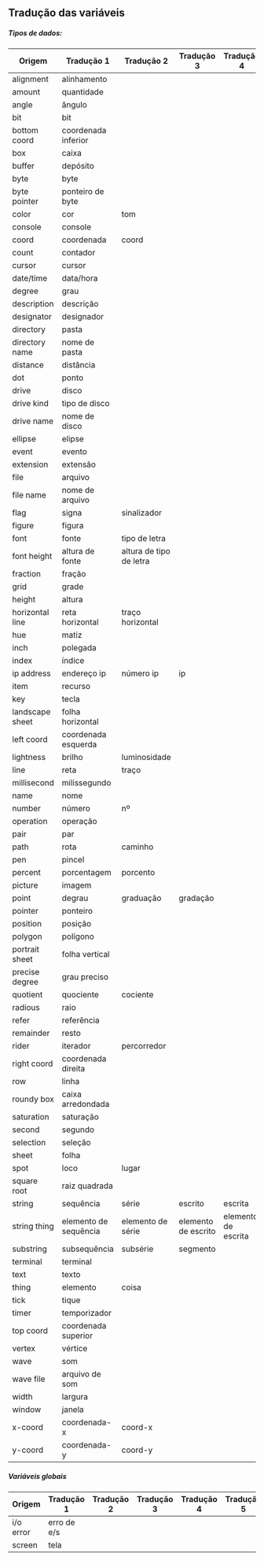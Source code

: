 ## Tradução das variáveis

##### Tipos de dados:
|Origem|Tradução 1|Tradução 2|Tradução 3|Tradução 4|Tradução 5|
|------|----------|----------|----------|----------|----------|
|alignment|alinhamento|||||
|amount|quantidade|||||
|angle|ângulo|||||
|bit|bit|||||
|bottom coord|coordenada inferior|||||
|box|caixa|||||
|buffer|depósito|||||
|byte|byte|||||
|byte pointer|ponteiro de byte|||||
|color|cor|tom|||||
|console|console|||||
|coord|coordenada|coord||||
|count|contador|||||
|cursor|cursor|||||
|date/time|data/hora|||||
|degree|grau|||||
|description|descrição|||||
|designator|designador|||||
|directory|pasta|||||
|directory name|nome de pasta|||||
|distance|distância|||||
|dot|ponto|||||
|drive|disco|||||
|drive kind|tipo de disco|||||
|drive name|nome de disco|||||
|ellipse|elipse|||||
|event|evento|||||
|extension|extensão|||||
|file|arquivo|||||
|file name|nome de arquivo|||||
|flag|signa|sinalizador||||
|figure|figura|||||
|font|fonte|tipo de letra||||
|font height|altura de fonte|altura de tipo de letra||||
|fraction|fração|||||
|grid|grade|||||
|height|altura|||||
|horizontal line|reta horizontal|traço horizontal||||
|hue|matiz|||||
|inch|polegada|||||
|index|índice|||||
|ip address|endereço ip| número ip|ip|||
|item|recurso|||||
|key|tecla|||||
|landscape sheet|folha horizontal|||||
|left coord|coordenada esquerda|||||
|lightness|brilho|luminosidade||||
|line|reta|traço||||
|millisecond|milissegundo|||||
|name|nome|||||
|number|número|nº||||
|operation|operação|||||
|pair|par|||||
|path|rota|caminho||||
|pen|pincel|||||
|percent|porcentagem|porcento||||
|picture|imagem|||||
|point|degrau|graduação|gradação|||
|pointer|ponteiro|||||
|position|posição|||||
|polygon|polígono|||||
|portrait sheet|folha vertical|||||
|precise degree|grau preciso|||||
|quotient|quociente|cociente||||
|radious|raio|||||
|refer|referência|||||
|remainder|resto|||||
|rider|iterador|percorredor||||
|right coord|coordenada direita|||||
|row|linha|||||
|roundy box|caixa arredondada|||||
|saturation|saturação|||||
|second|segundo|||||
|selection|seleção|||||
|sheet|folha|||||
|spot|loco|lugar||||
|square root|raiz quadrada|||||
|string|sequência|série|escrito|escrita||
|string thing|elemento de sequência|elemento de série|elemento de escrito|elemento de escrita||
|substring|subsequência|subsérie|segmento|||
|terminal|terminal|||||
|text|texto|||||
|thing|elemento|coisa||||
|tick|tique|||||
|timer|temporizador|||||
|top coord|coordenada superior|||||
|vertex|vértice|||||
|wave|som||||||
|wave file|arquivo de som|||||
|width|largura|||||
|window|janela|||||
|x-coord|coordenada-x|coord-x||||
|y-coord|coordenada-y|coord-y||||

##### Variáveis globais
|Origem|Tradução 1|Tradução 2|Tradução 3|Tradução 4|Tradução 5|
|------|----------|----------|----------|----------|----------|
|i/o error|erro de e/s|
|screen|tela|||||
